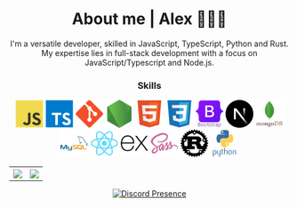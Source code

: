 <div align="center">
<h1>About me |  Alex 👨🏻‍💻</h1>
I'm a versatile developer, skilled in JavaScript, TypeScript, Python and Rust. My expertise lies in full-stack development with a focus on JavaScript/Typescript and Node.js.
<h3>Skills</h3>
<p>
<a href="https://developer.mozilla.org/es/docs/Web/JavaScript"><img src="https://github.com/devicons/devicon/raw/refs/heads/master/icons/javascript/javascript-original.svg" width="50px" /></a>
<a href="https://www.typescriptlang.org"><img src="https://github.com/devicons/devicon/raw/refs/heads/master/icons/typescript/typescript-original.svg" width="50px" /></a>
<a href="https://git-scm.com"><img src="https://github.com/devicons/devicon/raw/refs/heads/master/icons/git/git-original.svg" width="50px" /></a>
<a href="https://nodejs.org"><img src="https://github.com/devicons/devicon/raw/refs/heads/master/icons/nodejs/nodejs-original.svg" width="50px" /></a>
<a href="https://developer.mozilla.org/es/docs/Web/HTML"><img src="https://github.com/devicons/devicon/raw/refs/heads/master/icons/html5/html5-original.svg" width="50px" /></a>
<a href="https://developer.mozilla.org/es/docs/Web/CSS"><img src="https://github.com/devicons/devicon/raw/refs/heads/master/icons/css3/css3-original.svg" width="50px" /></a>
<a href="https://getbootstrap.com"><img src="https://github.com/devicons/devicon/raw/refs/heads/master/icons/bootstrap/bootstrap-original-wordmark.svg" width="50px" /></a>
<a href="https://nextjs.org"><img src="https://github.com/devicons/devicon/raw/refs/heads/master/icons/nextjs/nextjs-original.svg" width="50px" /></a>
<a href="https://www.mongodb.com"><img src="https://github.com/devicons/devicon/raw/refs/heads/master/icons/mongodb/mongodb-original-wordmark.svg" width="50px" /></a>
<a href="https://www.mysql.com"><img src="https://github.com/devicons/devicon/raw/refs/heads/master/icons/mysql/mysql-original-wordmark.svg" width="50px" /></a>
<a href="https://es.react.dev"><img src="https://github.com/devicons/devicon/raw/refs/heads/master/icons/react/react-original.svg" width="50px" /></a>
<a href="https://expressjs.com"><img src="https://github.com/devicons/devicon/raw/refs/heads/master/icons/express/express-original.svg" width="50px" /></a>
<a href="https://sass-lang.com"><img src="https://github.com/devicons/devicon/raw/refs/heads/master/icons/sass/sass-original.svg" width="50px" /></a>
<a href="https://www.rust-lang.org"><img src="https://github.com/devicons/devicon/raw/refs/heads/master/icons/rust/rust-original.svg" width="50px" /></a>
<a href="https://www.python.org"><img src="https://github.com/devicons/devicon/raw/refs/heads/master/icons/python/python-original-wordmark.svg" width="50px" /></a>
</p>
<table>
  <tr>
    <td align="center" style="padding=0;width=50%;">
      <img align="center" style="padding=0;" src="https://grs.quantumly.dev/api/?username=xnayx&show_icons=true&title_color=4F8CC9&text_color=9f9f9f&bg_color=00000000&hide_border=true&icon_color=4F8CC9&hide_title=true&count_private=true" />
    </td>
    <td align="center" style="padding=0;width=50%;">
      <img align="center" style="padding=0;" src="https://grs.quantumly.dev/api/top-langs/?username=xnayx&layout=compact&show_icons=true&title_color=4F8CC9&text_color=9f9f9f&bg_color=00000000&hide_border=true&icon_color=00000000&count_private=true" />
    </td>
  </tr>
</table>

[![Discord Presence](https://lanyard.cnrad.dev/api/795360779237851167)](https://discord.com/users/795360779237851167)
</div>
